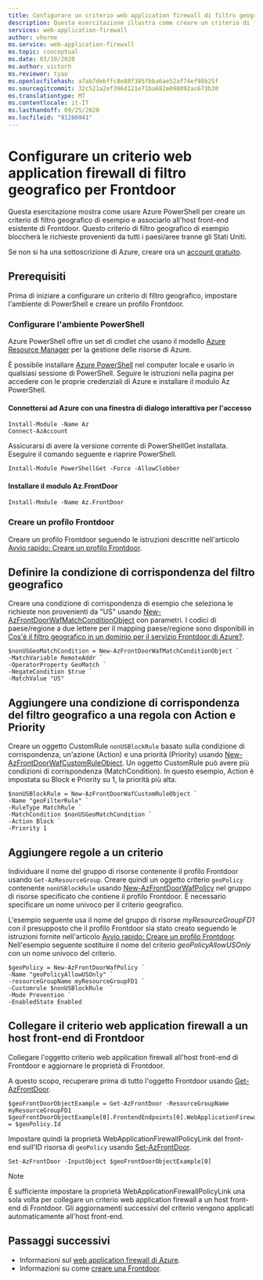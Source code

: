 ```yaml
---
title: Configurare un criterio web application firewall di filtro geografico per il servizio Frontdoor di Azure
description: Questa esercitazione illustra come creare un criterio di filtro geografico e associare i criteri all'host front-end della porta anteriore esistente.
services: web-application-firewall
author: vhorne
ms.service: web-application-firewall
ms.topic: conceptual
ms.date: 03/10/2020
ms.author: victorh
ms.reviewer: tyao
ms.openlocfilehash: a7ab7debffc8e88f385fbba6ae52af74ef98b25f
ms.sourcegitcommit: 32c521a2ef396d121e71ba682e098092ac673b30
ms.translationtype: MT
ms.contentlocale: it-IT
ms.lasthandoff: 09/25/2020
ms.locfileid: "91266941"
---
```

# <a name="set-up-a-geo-filtering-waf-policy-for-your-front-door"></a>Configurare un criterio web application firewall di filtro geografico per Frontdoor

Questa esercitazione mostra come usare Azure PowerShell per creare un criterio di filtro geografico di esempio e associarlo all'host front-end esistente di Frontdoor. Questo criterio di filtro geografico di esempio bloccherà le richieste provenienti da tutti i paesi/aree tranne gli Stati Uniti.

Se non si ha una sottoscrizione di Azure, creare ora un [account gratuito](https://azure.microsoft.com/free/?WT.mc_id=A261C142F).

## <a name="prerequisites"></a>Prerequisiti

Prima di iniziare a configurare un criterio di filtro geografico, impostare l'ambiente di PowerShell e creare un profilo Frontdoor.
### <a name="set-up-your-powershell-environment"></a>Configurare l'ambiente PowerShell
Azure PowerShell offre un set di cmdlet che usano il modello [Azure Resource Manager](https://docs.microsoft.com/azure/azure-resource-manager/resource-group-overview) per la gestione delle risorse di Azure. 

È possibile installare [Azure PowerShell](https://docs.microsoft.com/powershell/azure/) nel computer locale e usarlo in qualsiasi sessione di PowerShell. Seguire le istruzioni nella pagina per accedere con le proprie credenziali di Azure e installare il modulo Az PowerShell.

#### <a name="connect-to-azure-with-an-interactive-dialog-for-sign-in"></a>Connettersi ad Azure con una finestra di dialogo interattiva per l'accesso

```
Install-Module -Name Az
Connect-AzAccount
```
Assicurarsi di avere la versione corrente di PowerShellGet installata. Eseguire il comando seguente e riaprire PowerShell.

```
Install-Module PowerShellGet -Force -AllowClobber
``` 
#### <a name="install-azfrontdoor-module"></a>Installare il modulo Az.FrontDoor 

```
Install-Module -Name Az.FrontDoor
```

### <a name="create-a-front-door-profile"></a>Creare un profilo Frontdoor

Creare un profilo Frontdoor seguendo le istruzioni descritte nell'articolo [Avvio rapido: Creare un profilo Frontdoor](../../frontdoor/quickstart-create-front-door.md).

## <a name="define-geo-filtering-match-condition"></a>Definire la condizione di corrispondenza del filtro geografico

Creare una condizione di corrispondenza di esempio che seleziona le richieste non provenienti da "US" usando [New-AzFrontDoorWafMatchConditionObject](/powershell/module/az.frontdoor/new-azfrontdoorwafmatchconditionobject) con parametri. I codici di paese/regione a due lettere per il mapping paese/regione sono disponibili in [Cos'è il filtro geografico in un dominio per il servizio Frontdoor di Azure?](waf-front-door-geo-filtering.md).

```azurepowershell-interactive
$nonUSGeoMatchCondition = New-AzFrontDoorWafMatchConditionObject `
-MatchVariable RemoteAddr `
-OperatorProperty GeoMatch `
-NegateCondition $true `
-MatchValue "US"
```
 
## <a name="add-geo-filtering-match-condition-to-a-rule-with-action-and-priority"></a>Aggiungere una condizione di corrispondenza del filtro geografico a una regola con Action e Priority

Creare un oggetto CustomRule `nonUSBlockRule` basato sulla condizione di corrispondenza, un'azione (Action) e una priorità (Priority) usando [New-AzFrontDoorWafCustomRuleObject](/powershell/module/az.frontdoor/new-azfrontdoorwafcustomruleobject).  Un oggetto CustomRule può avere più condizioni di corrispondenza (MatchCondition).  In questo esempio, Action è impostata su Block e Priority su 1, la priorità più alta.

```
$nonUSBlockRule = New-AzFrontDoorWafCustomRuleObject `
-Name "geoFilterRule" `
-RuleType MatchRule `
-MatchCondition $nonUSGeoMatchCondition `
-Action Block `
-Priority 1
```

## <a name="add-rules-to-a-policy"></a>Aggiungere regole a un criterio

Individuare il nome del gruppo di risorse contenente il profilo Frontdoor usando `Get-AzResourceGroup`. Creare quindi un oggetto criterio `geoPolicy` contenente `nonUSBlockRule` usando [New-AzFrontDoorWafPolicy](/powershell/module/az.frontdoor/new-azfrontdoorwafpolicy) nel gruppo di risorse specificato che contiene il profilo Frontdoor. È necessario specificare un nome univoco per il criterio geografico. 

L'esempio seguente usa il nome del gruppo di risorse *myResourceGroupFD1* con il presupposto che il profilo Frontdoor sia stato creato seguendo le istruzioni fornite nell'articolo [Avvio rapido: Creare un profilo Frontdoor](../../frontdoor/quickstart-create-front-door.md). Nell'esempio seguente sostituire il nome del criterio *geoPolicyAllowUSOnly* con un nome univoco del criterio.

```
$geoPolicy = New-AzFrontDoorWafPolicy `
-Name "geoPolicyAllowUSOnly" `
-resourceGroupName myResourceGroupFD1 `
-Customrule $nonUSBlockRule  `
-Mode Prevention `
-EnabledState Enabled
```

## <a name="link-waf-policy-to-a-front-door-frontend-host"></a>Collegare il criterio web application firewall a un host front-end di Frontdoor

Collegare l'oggetto criterio web application firewall all'host front-end di Frontdoor e aggiornare le proprietà di Frontdoor. 

A questo scopo, recuperare prima di tutto l'oggetto Frontdoor usando [Get-AzFrontDoor](/powershell/module/az.frontdoor/get-azfrontdoor). 

```
$geoFrontDoorObjectExample = Get-AzFrontDoor -ResourceGroupName myResourceGroupFD1
$geoFrontDoorObjectExample[0].FrontendEndpoints[0].WebApplicationFirewallPolicyLink = $geoPolicy.Id
```

Impostare quindi la proprietà WebApplicationFirewallPolicyLink del front-end sull'ID risorsa di `geoPolicy` usando [Set-AzFrontDoor](/powershell/module/az.frontdoor/set-azfrontdoor).

```
Set-AzFrontDoor -InputObject $geoFrontDoorObjectExample[0]
```

> [!NOTE] 
> È sufficiente impostare la proprietà WebApplicationFirewallPolicyLink una sola volta per collegare un criterio web application firewall a un host front-end di Frontdoor. Gli aggiornamenti successivi del criterio vengono applicati automaticamente all'host front-end.

## <a name="next-steps"></a>Passaggi successivi

- Informazioni sul [web application firewall di Azure](../overview.md).
- Informazioni su come [creare una Frontdoor](../../frontdoor/quickstart-create-front-door.md).
